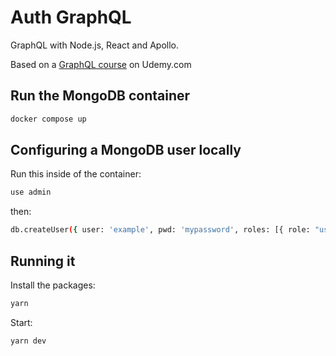 # Auth GraphQL

GraphQL with Node.js, React and Apollo.

Based on a [GraphQL course](https://www.udemy.com/course/graphql-with-react-course) on Udemy.com

## Run the MongoDB container

```bash
docker compose up
```

## Configuring a MongoDB user locally

Run this inside of the container:

```bash
use admin
```

then:

```bash
db.createUser({ user: 'example', pwd: 'mypassword', roles: [{ role: "userAdminAnyDatabase", db: "admin" }, { role: "readWriteAnyDatabase", db: "admin" }] });
```

## Running it

Install the packages:

```bash
yarn
```

Start:

```bash
yarn dev
```
